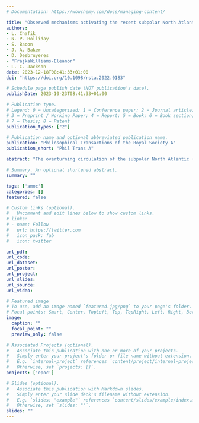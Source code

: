 ```yaml
---
# Documentation: https://wowchemy.com/docs/managing-content/

title: "Observed mechanisms activating the recent subpolar North Atlantic Warming since 2016"
authors: 
- L. Chafik
- N. P. Holliday
- S. Bacon
- J. A. Baker
- D. Desbruyeres
- "FrajkaWilliams-Eleanor"
- L. C. Jackson
date: 2023-12-18T08:41:33+01:00
doi: "https://doi.org/10.1098/rsta.2022.0183"

# Schedule page publish date (NOT publication's date).
publishDate: 2023-10-23T08:41:33+01:00

# Publication type.
# Legend: 0 = Uncategorized; 1 = Conference paper; 2 = Journal article;
# 3 = Preprint / Working Paper; 4 = Report; 5 = Book; 6 = Book section;
# 7 = Thesis; 8 = Patent
publication_types: ["2"]

# Publication name and optional abbreviated publication name.
publication: "Philosophical Transactions of the Royal Society A"
publication_short: "Phil Trans A"

abstract: "The overturning circulation of the subpolar North Atlantic (SPNA) plays a fundamental role in Earth’s climate variability and change. Here, we show from observations that the recent warming period since about 2016 in the eastern SPNA involves increased western boundary density at the intergyre boundary, likely due to enhanced buoyancy forcing as a response to the strong increase in the North Atlantic Oscillation since the early 2010s. As these deep positive density anomalies spread southward along the western boundary, they enhance the North Atlantic Current and associated meridional heat transport at the intergyre region, leading to increased influx of subtropical heat into the eastern SPNA. Based on the timing of this chain of events, we conclude that this recent warming phase since about 2016 is primarily associated with this observed mechanism of changes in deep western boundary density, an essential element in these interactions."

# Summary. An optional shortened abstract.
summary: ""

tags: ['amoc']
categories: []
featured: false

# Custom links (optional).
#   Uncomment and edit lines below to show custom links.
# links:
# - name: Follow
#   url: https://twitter.com
#   icon_pack: fab
#   icon: twitter

url_pdf:
url_code:
url_dataset:
url_poster:
url_project:
url_slides:
url_source:
url_video:

# Featured image
# To use, add an image named `featured.jpg/png` to your page's folder. 
# Focal points: Smart, Center, TopLeft, Top, TopRight, Left, Right, BottomLeft, Bottom, BottomRight.
image:
  caption: ""
  focal_point: ""
  preview_only: false

# Associated Projects (optional).
#   Associate this publication with one or more of your projects.
#   Simply enter your project's folder or file name without extension.
#   E.g. `internal-project` references `content/project/internal-project/index.md`.
#   Otherwise, set `projects: []`.
projects: ['epoc']

# Slides (optional).
#   Associate this publication with Markdown slides.
#   Simply enter your slide deck's filename without extension.
#   E.g. `slides: "example"` references `content/slides/example/index.md`.
#   Otherwise, set `slides: ""`.
slides: ""
---
```

